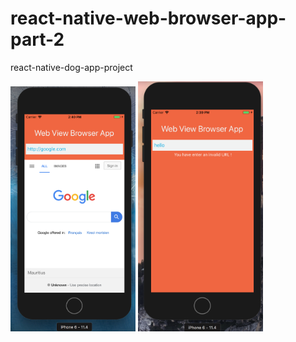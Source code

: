 # react-native-web-browser-app-part-2

react-native-dog-app-project

<img src="web-browser-app-part-2-Valid.png" alt="web-browser-app-part-2-Valid" class="responsive" width="200">


<img src="web-browser-app-part-2-Invalid.png" alt="web-browser-app-part-2-Valid" class="responsive" width="200">
